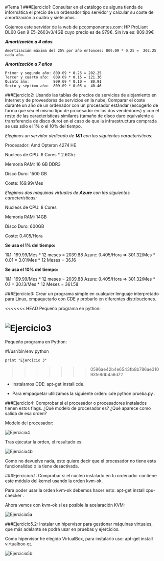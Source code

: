 #Tema 1
###Ejercicio1: Consultar en el catálogo de alguna tienda de informática el precio de un ordenador tipo servidor y calcular su coste de amortización a cuatro y siete años.

Cojemos este servidor de la web de pccomponentes.com: HP ProLiant DL60 Gen 9 E5-2603v3/4GB cuyo precio es de 979€. Sin iva es: 809.09€

***Amortización a 4 años***
    
    Amortización máxima del 25% por año entonces: 809.09 * 0.25 =  202.25 cada año.
    
***Amortización a 7 años***

    Primer y segundo año: 809.09 * 0.25 = 202.25
    Tercer y cuarto año:  809.09 * 0.15 = 121.36
    Quinto año:           809.09 * 0.10 =  80.91
    Sexto y séptimo año:  809.09 * 0.05 =  40.46
    
###Ejercicio2: Usando las tablas de precios de servicios de alojamiento en Internet y de proveedores de servicios en la nube, Comparar el coste durante un año de un ordenador con un procesador estándar (escogerlo de forma que sea el mismo tipo de procesador en los dos vendedores) y con el resto de las características similares (tamaño de disco duro equivalente a transferencia de disco duro) en el caso de que la infraestructura comprada se usa sólo el 1% o el 10% del tiempo.

_Elegimos un servidor dedicado de **1&1** con las siguientes características:_

Procesador: Amd Opteron 4274 HE

Nucleos de CPU: 8 Cores * 2.6Ghz

Memoria RAM: 16 GB DDR3

Disco Duro: 1500 GB

Coste: 169.99/Mes 


_Elegimos dos máquinas virtuales de **Azure** con las siguientes características:_

Nucleos de CPU: 8 Cores

Memoria RAM: 14GB 

Disco Duro: 600GB

Coste: 0.405/Hora 

**Se usa el 1% del tiempo:**

1&1: 169.99/Mes * 12 meses = 2039.88
Azure: 0.405/Hora => 301.32/Mes * 0.01 = 3.01/Mes * 12 Meses = 36.16

**Se usa el 10% del tiempo:**

1&1: 169.99/Mes * 12 meses = 2039.88
Azure: 0.405/Hora => 301.32/Mes * 0.1 = 30.13/Mes * 12 Meses = 361.58



###Ejercicio3: Crear un programa simple en cualquier lenguaje interpretado para Linux, empaquetarlo con CDE y probarlo en diferentes distribuciones.

<<<<<<< HEAD
Pequeño programa en python:

![Ejercicio3](https://www.dropbox.com/s/br1shbt4610drmg/Ejercicio3.png?dl=1)
=======
Pequeño programa en Python:

#!/usr/bin/env python

	print "Ejercicio 3"


>>>>>>> 0596ae42b4e6543fb8b786ae31093fe8db4a9d72

* Instalamos CDE: apt-get install cde.

* Para empaquetar utilizamos la siguiente orden: cde python prueba.py .


###Ejercicio4: Comprobar si el procesador o procesadores instalados tienen estos flags. ¿Qué modelo de procesador es? ¿Qué aparece como salida de esa orden?

Modelo del procesador:

![Ejercicio4](https://www.dropbox.com/s/v6kp6shilid64qv/Ejercicio4.png?dl=1)

Tras ejecutar la orden, el resultado es:

![Ejercicio4b](https://www.dropbox.com/s/dsm36paloltkw7s/Ejercicio4b.png?dl=1)

Como no devuelve nada, esto quiere decir que el procesador no tiene esta funcionalidad o la tiene desactivada.

###Ejercicio5.1: Comprobar si el núcleo instalado en tu ordenador contiene este módulo del kernel usando la orden kvm-ok.

Para poder usar la orden kvm-ok debemos hacer esto: apt-get install cpu-checker .

Ahora vemos con kvm-ok si es posible la acelaración KVM:

![Ejercicio5a](https://www.dropbox.com/s/6bco88pnqvlyd3t/Ejercicio5a.png?dl=1)


###Ejercicio5.2: Instalar un hipervisor para gestionar máquinas virtuales, que más adelante se podrá usar en pruebas y ejercicios. 

Como hipervisor he elegido VirtualBox, para instalarlo uso: apt-get install virtualbox-qt.

![Ejercicio5b](https://www.dropbox.com/s/ideodftlsygcuty/Ejercicio5b.png?dl=1)





